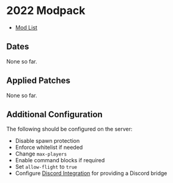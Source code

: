# 2022 Modpack

- [Mod List](mods.md)

## Dates

None so far.

## Applied Patches

None so far.

## Additional Configuration

The following should be configured on the server:

- Disable spawn protection
- Enforce whitelist if needed
- Change `max-players`
- Enable command blocks if required
- Set `allow-flight` to `true`
- Configure [Discord Integration](https://erdbeerbaerlp.de/projects/discord-integration/quick-setup) for providing a Discord bridge
